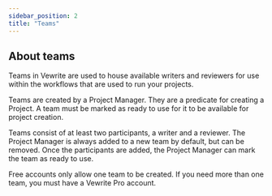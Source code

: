 ```yaml
---
sidebar_position: 2
title: "Teams"
---
```


## About teams

Teams in Vewrite are used to house available writers and reviewers for use within the workflows that are used to run your projects.

Teams are created by a Project Manager. They are a predicate for creating a Project. A team must be marked as ready to use for it to be available for project creation.

Teams consist of at least two participants, a writer and a reviewer. The Project Manager is always added to a new team by default, but can be removed. Once the participants are added, the Project Manager can mark the team as ready to use.

Free accounts only allow one team to be created. If you need more than one team, you must have a Vewrite Pro account. 
